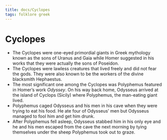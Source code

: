 ```yaml
---
title: docs/Cyclopes
tags: folklore greek
---
```


# Cyclopes

- The Cyclopes were one-eyed primordial giants in Greek mythology known as the sons of Uranus and Gaia while Homer suggested in his works that they were actually the sons of Poseidon.
- The Cyclopes were lawless creatures that lived freely and did not fear the gods. They were also known to be the workers of the divine blacksmith Hephaestus.
- The most significant one among the Cyclopes was Polyphemus featured in Homer’s work _Odyssey_. On his way back home, Odysseus arrived at the island of Cyclops (Sicily) where Polyphemus, the man-eating giant lived.
- Polyphemus caged Odysseus and his men in his cave when they were trying to eat his food. He ate four of Odysseus’ men but Odysseus managed to fool him and get him drunk.
- After Polyphemus fell asleep, Odysseus stabbed him in his only eye and he and his men escaped from the cave the next morning by tying themselves under the sheep Polyphemus took out to graze.